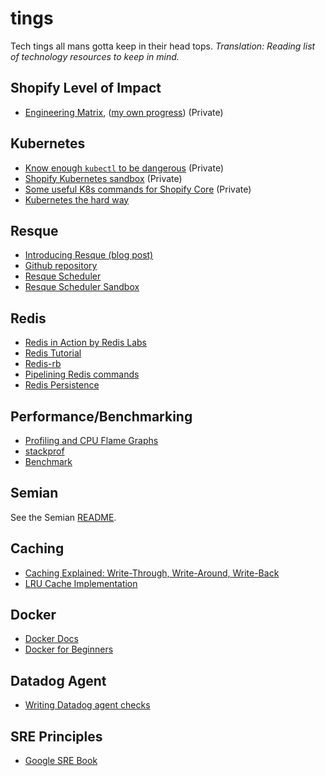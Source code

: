 # tings
Tech tings all mans gotta keep in their head tops. _Translation: Reading list of technology resources to keep in mind._

## Shopify Level of Impact
- [Engineering Matrix](https://docs.google.com/document/d/1P7ioQq-wGsyB7F9esivl6k3e7EwfjI688nPUqeMs15o/edit#), ([my own progress](https://docs.google.com/spreadsheets/d/18fFInDrQAzFyFL7HTKctQNABOEUxiohZkUfE-C2G4oE/edit#gid=0)) (Private)

## Kubernetes
- [Know enough `kubectl` to be dangerous](https://docs.google.com/document/d/1PjkAfuKUt9x-HHmDfojJ-h8aRAe8MLvKVV0Aci8xHa0) (Private)
- [Shopify Kubernetes sandbox](https://github.com/shopify/kubectl-examples) (Private)
- [Some useful K8s commands for Shopify Core](https://vault.shopify.com/prod_eng/Cloud-Native-Shopify-Core-Playbook) (Private)
- [Kubernetes the hard way](https://github.com/kelseyhightower/kubernetes-the-hard-way#kubernetes-the-hard-way)

## Resque
- [Introducing Resque (blog post)](https://blog.github.com/2009-11-03-introducing-resque/)
- [Github repository](https://github.com/resque/resque)
- [Resque Scheduler](https://github.com/resque/resque-scheduler)
- [Resque Scheduler Sandbox](https://github.com/jherrm/Resque-Scheduler-Example)

## Redis
- [Redis in Action by Redis Labs](https://redislabs.com/ebook/part-1-getting-started/)
- [Redis Tutorial](https://www.tutorialspoint.com/redis/index.htm)
- [Redis-rb](https://github.com/redis/redis-rb)
- [Pipelining Redis commands](https://redis.io/topics/pipelining)
- [Redis Persistence](https://redis.io/topics/persistence)

## Performance/Benchmarking
- [Profiling and CPU Flame Graphs](http://www.brendangregg.com/FlameGraphs/cpuflamegraphs.html)
- [stackprof](https://github.com/tmm1/stackprof)
- [Benchmark](https://ruby-doc.org/stdlib-1.9.3/libdoc/benchmark/rdoc/Benchmark.html)

## Semian
See the Semian [README](https://github.com/Shopify/semian/blob/master/README.md).

## Caching
- [Caching Explained: Write-Through, Write-Around, Write-Back](http://www.computerweekly.com/feature/Write-through-write-around-write-back-Cache-explained)
- [LRU Cache Implementation](https://www.geeksforgeeks.org/lru-cache-implementation/)

## Docker
- [Docker Docs](https://docs.docker.com/get-started/)
- [Docker for Beginners](https://docker-curriculum.com)

## Datadog Agent
- [Writing Datadog agent checks](https://docs.datadoghq.com/developers/agent_checks)

## SRE Principles
- [Google SRE Book](https://landing.google.com/sre/book.html)

